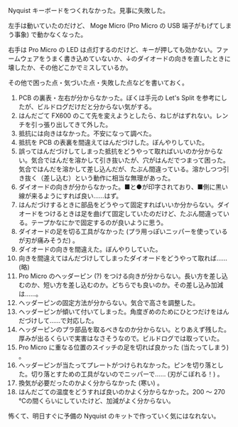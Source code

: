 Nyquist キーボードをつくれなかった。見事に失敗した。

左手は動いていたのだけど、 Moge Micro (Pro Micro の USB 端子がもげてしまう事象) で動かなくなった。

右手は Pro Micro の LED は点灯するのだけど、キーが押しても効かない。ファームウェアをうまく書き込めていないか、↓のダイオードの向きを直したときに壊したか、その他どこかでミスしているか。

その他で困った点・気づいた点・失敗した点などを書いておく。

1. PCB の裏表・左右が分からなかった。ぼくは手元の Let's Split を参考にしたが、ビルドログだけだと分からない気がする。
2. はんだごて FX600 のこて先を変えようとしたら、ねじがはずれない。レンチを引っ張り出してきて外した。
3. 抵抗には向きはなかった。不安になって調べた。
4. 抵抗を PCB の表裏を間違えてはんだづけした。ぼんやりしていた。
5. 誤ってはんだづけしてしまった抵抗をどうやって取ればいいのか分からない。気合ではんだを溶かして引き抜いたが、穴がはんだでつまって困った。気合ではんだを溶かして差し込んだが、たぶん間違っている。溶かしつつ引き抜く（差し込む）という動作に相当な無理があった。
6. ダイオードの向きが分からなかった。■と●が印字されており、■側に黒い線が来るようにすれば良い……はず。
7. はんだづけするときに部品をどうやって固定すればいいか分からない。ダイオードをつけるときは足を曲げて固定していたのだけど、たぶん間違っている。テープかなにかで固定するのが良いように思う。
8. ダイオードの足を切る工具がなかった (プラ用っぽいニッパーを使っているが刃が痛みそうだ) 。
9. ダイオードの向きを間違えた。ぼんやりしていた。
10. 向きを間違えてはんだづけしてしまったダイオードをどうやって取れば……(略)
11. Pro Micro のヘッダーピン (?) をつける向きが分からない。長い方を差し込むのか、短い方を差し込むのか。どちらでも良いのか。その差し込み加減は……。
12. ヘッダーピンの固定方法が分からない。気合で高さを調整した。
13. ヘッダーピンが傾いて付いてしまった。角度ぎめのためにひとつだけをはんだづけして……で対応した。
14. ヘッダーピンのプラ部品を取るべきなのか分からない。とりあえず残した。厚みが出るくらいで実害はなさそうなので。ビルドログでは取っていた。
15. Pro Micro に重なる位置のスイッチの足を切れば良かった (当たってしまう) 。
16. ヘッダーピンが当たってプレートがつけられなかった。ピンを切り落とした。切り落とすための工具がないのでニッパーで…… (刃がこぼれる！) 。
17. 換気が必要だったのかよく分からなかった (寒い) 。
18. はんだごての温度をどうすれば良いのかよく分からなかった。200 〜 270 ℃の間くらいにしていたけど、加減がよく分からない。

怖くて、明日すぐに予備の Nyquist のキットで作っていく気にはなれない。

